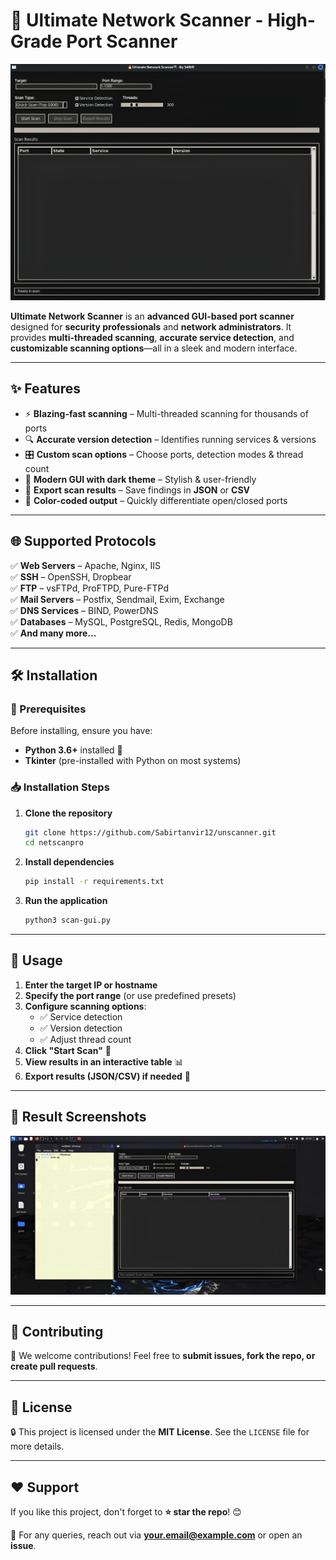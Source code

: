 # 🚀 Ultimate Network Scanner - High-Grade Port Scanner

![Ultimate Network Scanner-GUI](screenshot.png)  


**Ultimate Network Scanner** is an **advanced GUI-based port scanner** designed for **security professionals** and **network administrators**. It provides **multi-threaded scanning**, **accurate service detection**, and **customizable scanning options**—all in a sleek and modern interface.

---

## ✨ Features

- ⚡ **Blazing-fast scanning** – Multi-threaded scanning for thousands of ports  
- 🔍 **Accurate version detection** – Identifies running services & versions  
- 🎛️ **Custom scan options** – Choose ports, detection modes & thread count  
- 🌙 **Modern GUI with dark theme** – Stylish & user-friendly  
- 📄 **Export scan results** – Save findings in **JSON** or **CSV**  
- 🎨 **Color-coded output** – Quickly differentiate open/closed ports  

---

## 🌐 Supported Protocols

✅ **Web Servers** – Apache, Nginx, IIS  
✅ **SSH** – OpenSSH, Dropbear  
✅ **FTP** – vsFTPd, ProFTPD, Pure-FTPd  
✅ **Mail Servers** – Postfix, Sendmail, Exim, Exchange  
✅ **DNS Services** – BIND, PowerDNS  
✅ **Databases** – MySQL, PostgreSQL, Redis, MongoDB  
✅ **And many more...**  

---

## 🛠 Installation

### 📌 Prerequisites  
Before installing, ensure you have:
- **Python 3.6+** installed 🐍  
- **Tkinter** (pre-installed with Python on most systems)  

### 📥 Installation Steps

1. **Clone the repository**  
   ```bash
   git clone https://github.com/Sabirtanvir12/unscanner.git
   cd netscanpro
   ```  

2. **Install dependencies**  
   ```bash
   pip install -r requirements.txt
   ```  

3. **Run the application**  
   ```bash
   python3 scan-gui.py
   ```  

---

## 🚀 Usage

1. **Enter the target IP or hostname**  
2. **Specify the port range** (or use predefined presets)  
3. **Configure scanning options**:  
   - ✅ Service detection  
   - ✅ Version detection  
   - ✅ Adjust thread count  
4. **Click "Start Scan"** 🏁  
5. **View results in an interactive table** 📊  
6. **Export results (JSON/CSV) if needed** 💾  

---

## 📸 Result Screenshots

![Ultimate Network Scanner-GUI](screenshot1.jpg)

---

## 🤝 Contributing

🚀 We welcome contributions! Feel free to **submit issues, fork the repo, or create pull requests**.  
  

---

## 📜 License

🔒 This project is licensed under the **MIT License**. See the `LICENSE` file for more details.  

---

## ❤️ Support

If you like this project, don't forget to **⭐ star the repo**! 😊  

📧 For any queries, reach out via **[your.email@example.com](mailto:sabirtanvir10@gmail.com)** or open an **issue**.  
